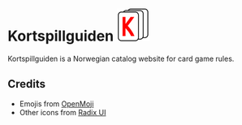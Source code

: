 # Kortspillguiden ![Favicon](./public/favicon.svg)

Kortspillguiden is a Norwegian catalog website for card game rules.

## Credits
- Emojis from <a href='https://openmoji.org/'>OpenMoji</a>
- Other icons from <a href='https://www.radix-ui.com/icons'>Radix UI</a>
